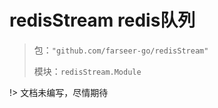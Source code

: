 # redisStream redis队列
> 包：`"github.com/farseer-go/redisStream"`
>
> 模块：`redisStream.Module`

!> 文档未编写，尽情期待
